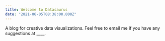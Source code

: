 ```yaml
---
title: Welcome to Datasaurus
date: "2021-06-05T08:38:00.000Z"
---
```

A blog for creative data visualizations. Feel free to email me if you have any suggestions at ____.
